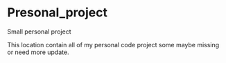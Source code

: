 # Presonal_project
Small personal project

This location contain all of my personal code project some maybe missing or need more update.
